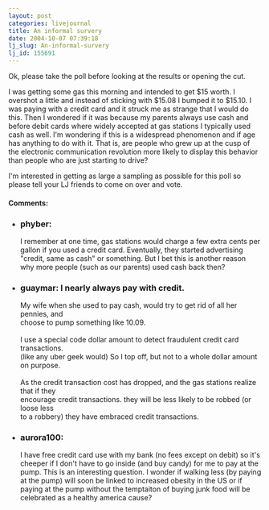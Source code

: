 ```yaml
---
layout: post
categories: livejournal
title: An informal survery
date: 2004-10-07 07:39:18
lj_slug: An-informal-survery
lj_id: 155691
---
```

Ok, please take the poll before looking at the results or opening the cut.



I was getting some gas this morning and intended to get $15 worth. I overshot a little and instead of sticking with $15.08 I bumped it to $15.10. I was paying with a credit card and it struck me as strange that I would do this. Then I wondered if it was because my parents always use cash and before debit cards where widely accepted at gas stations I typically used cash as well. I'm wondering if this is a widespread phenomenon and if age has anything to do with it. That is, are people who grew up at the cusp of the electronic communication revolution more likely to display this behavior than people who are just starting to drive?  



I'm interested in getting as large a sampling as possible for this poll so please tell your LJ friends to come on over and vote.


<div id="comments"><h4>Comments:</h4><div class="lj-comments"><ul>
<li><h3>phyber: </h3>
<a id="comment-262"></a>
<p>I remember at one time, gas stations would charge a few extra cents per gallon if you used a credit card.  Eventually, they started advertising "credit, same as cash" or something.  But I bet this is another reason why more people (such as our parents) used cash back then?</p>
</li>
<li class=subject><h3>guaymar: I nearly always pay with credit.</h3>
<a id="comment-263"></a>
<p>My wife when she used to pay cash, would try to get rid of all her pennies, and<br>
choose to pump something like 10.09.<br>
<br>
I use a special code dollar amount to detect fraudulent credit card transactions.<br>
(like any uber geek would)  So I top off, but not to a whole dollar amount on purpose.<br>
<br>
As the credit transaction cost has dropped, and the gas stations realize that if they <br>
encourage credit transactions. they will be less likely to be robbed (or loose less<br>
to a robbery) they have embraced credit transactions.</p>
</li>
<li><h3>aurora100: </h3>
<a id="comment-265"></a>
<p>I have free credit card use with my bank (no fees except on debit) so it's cheeper if I don't have to go inside (and buy candy) for me to pay at the pump.  This is an interesting question.  I wonder if walking less (by paying at the pump) will soon be linked to increased obesity in the US or if paying at the pump without the temptaiton of buying junk food will be celebrated as a healthy america cause?</p>
</li>
</ul></div></div>
